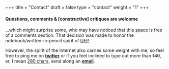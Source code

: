 +++
title = "Contact"
draft = false
type = "contact"
weight = "1"
+++

#### Questions, comments & [constructive] critiques are welcome

...which might surprise some, who may have noticed that this space is free of a comments section. That decision was made to honor the notebook/written-in-pencil spirit of <a href="http://www.unicornsfartpixels.com/about/">UFP</a>.

However, the spirit of the Internet also carries some weight with me, so feel free to ping me on <a href="https://twitter.com/iamelizasj">**twitter**</a> or if you feel inclined to type out more than ~~140~~, er, I mean <a href="https://www.theguardian.com/technology/2017/sep/28/twitter-users-respond-to-280-character-limit-mostly-in-140-characters" target="_blank">280 chars</a>, send along an <a href="mailto:unicornsfartpixelsblog@gmail.com">**email**</a>.
